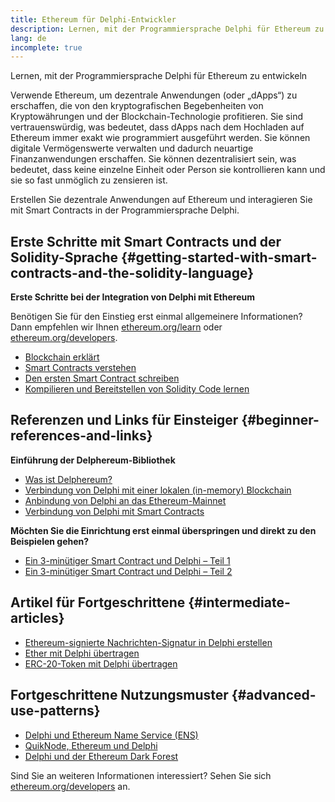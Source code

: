 ```yaml
---
title: Ethereum für Delphi-Entwickler
description: Lernen, mit der Programmiersprache Delphi für Ethereum zu entwickeln
lang: de
incomplete: true
---
```


<div class="featured">

Lernen, mit der Programmiersprache Delphi für Ethereum zu entwickeln

</div>

Verwende Ethereum, um dezentrale Anwendungen (oder „dApps“) zu erschaffen, die von den kryptografischen Begebenheiten von Kryptowährungen und der Blockchain-Technologie profitieren. Sie sind vertrauenswürdig, was bedeutet, dass dApps nach dem Hochladen auf Ethereum immer exakt wie programmiert ausgeführt werden. Sie können digitale Vermögenswerte verwalten und dadurch neuartige Finanzanwendungen erschaffen. Sie können dezentralisiert sein, was bedeutet, dass keine einzelne Einheit oder Person sie kontrollieren kann und sie so fast unmöglich zu zensieren ist.

Erstellen Sie dezentrale Anwendungen auf Ethereum und interagieren Sie mit Smart Contracts in der Programmiersprache Delphi.

## Erste Schritte mit Smart Contracts und der Solidity-Sprache {#getting-started-with-smart-contracts-and-the-solidity-language}

**Erste Schritte bei der Integration von Delphi mit Ethereum**

Benötigen Sie für den Einstieg erst einmal allgemeinere Informationen? Dann empfehlen wir Ihnen [ethereum.org/learn](/learn/) oder [ethereum.org/developers](/developers/).

- [Blockchain erklärt](https://kauri.io/article/d55684513211466da7f8cc03987607d5/blockchain-explained)
- [Smart Contracts verstehen](https://kauri.io/article/e4f66c6079e74a4a9b532148d3158188/ethereum-101-part-5-the-smart-contract)
- [Den ersten Smart Contract schreiben](https://kauri.io/article/124b7db1d0cf4f47b414f8b13c9d66e2/remix-ide-your-first-smart-contract)
- [Kompilieren und Bereitstellen von Solidity Code lernen](https://kauri.io/article/973c5f54c4434bb1b0160cff8c695369/understanding-smart-contract-compilation-and-deployment)

## Referenzen und Links für Einsteiger {#beginner-references-and-links}

**Einführung der Delphereum-Bibliothek**

- [Was ist Delphereum?](https://github.com/svanas/delphereum/blob/master/README.md)
- [Verbindung von Delphi mit einer lokalen (in-memory) Blockchain](https://medium.com/@svanas/connecting-delphi-to-a-local-in-memory-blockchain-9a1512d6c5b0)
- [Anbindung von Delphi an das Ethereum-Mainnet](https://medium.com/@svanas/connecting-delphi-to-the-ethereum-main-net-5faf1feffd83)
- [Verbindung von Delphi mit Smart Contracts](https://medium.com/@svanas/connecting-delphi-to-smart-contracts-3146b12803a1)

**Möchten Sie die Einrichtung erst einmal überspringen und direkt zu den Beispielen gehen?**

- [Ein 3-minütiger Smart Contract und Delphi – Teil 1](https://medium.com/@svanas/a-3-minute-smart-contract-and-delphi-61d998571d)
- [Ein 3-minütiger Smart Contract und Delphi – Teil 2](https://medium.com/@svanas/a-3-minute-smart-contract-and-delphi-part-2-446925faa47b)

## Artikel für Fortgeschrittene {#intermediate-articles}

- [Ethereum-signierte Nachrichten-Signatur in Delphi erstellen](https://medium.com/@svanas/generating-an-ethereum-signed-message-signature-in-delphi-75661ce5031b)
- [Ether mit Delphi übertragen](https://medium.com/@svanas/transferring-ether-with-delphi-b5f24b1a98a4)
- [ERC-20-Token mit Delphi übertragen](https://medium.com/@svanas/transferring-erc-20-tokens-with-delphi-bb44c05b295d)

## Fortgeschrittene Nutzungsmuster {#advanced-use-patterns}

- [Delphi und Ethereum Name Service (ENS)](https://medium.com/@svanas/delphi-and-ethereum-name-service-ens-4443cd278af7)
- [QuikNode, Ethereum und Delphi](https://medium.com/@svanas/quiknode-ethereum-and-delphi-f7bfc9671c23)
- [Delphi und der Ethereum Dark Forest](https://svanas.medium.com/delphi-and-the-ethereum-dark-forest-5b430da3ad93)

Sind Sie an weiteren Informationen interessiert? Sehen Sie sich [ethereum.org/developers](/developers/) an.
